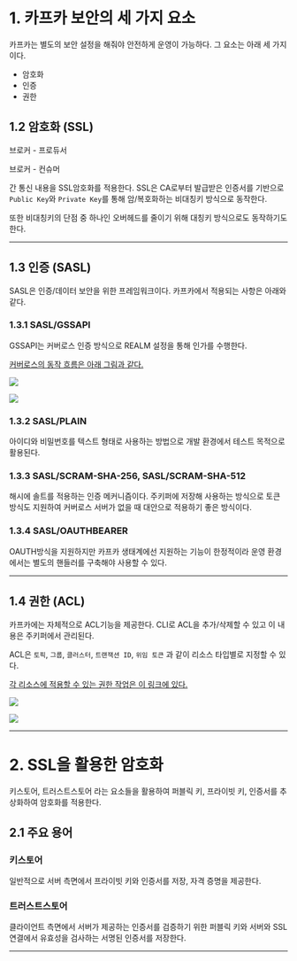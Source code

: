 # 1. 카프카 보안의 세 가지 요소

카프카는 별도의 보안 설정을 해줘야 안전하게 운영이 가능하다. 그 요소는 아래 세 가지이다.

- 암호화
- 인증
- 권한

## 1.2 암호화 (SSL)

브로커 - 프로듀서

브로커 - 컨슈머

간 통신 내용을 SSL암호화를 적용한다. SSL은 CA로부터 발급받은 인증서를 기반으로 `Public Key`와 `Private Key`를 통해 암/복호화하는 비대칭키 방식으로 동작한다.

또한 비대칭키의 단점 중 하나인 오버헤드를 줄이기 위해 대칭키 방식으로도 동작하기도 한다.

---

## 1.3 인증 (SASL)

SASL은 인증/데이터 보안을 위한 프레임워크이다. 카프카에서 적용되는 사항은 아래와 같다.

### 1.3.1 SASL/GSSAPI

GSSAPI는 커버로스 인증 방식으로 REALM 설정을 통해 인가를 수행한다.

[커버로스의 동작 흐름은 아래 그림과 같다.](https://developers.hyundaimotorgroup.com/blog/50)

![](https://aw-download-file.hmg-corp.io/3m5b8c7d9k/01HDCS6XYJCM9BYD4H9A41QJRZ)

![](https://aw-download-file.hmg-corp.io/3m5b8c7d9k/01HDCS6XYJCM9BYD4H9A41QJRY)

### 1.3.2 SASL/PLAIN

아이디와 비밀번호를 텍스트 형태로 사용하는 방법으로 개발 환경에서 테스트 목적으로 활용된다.

### 1.3.3 SASL/SCRAM-SHA-256, SASL/SCRAM-SHA-512

해시에 솔트를 적용하는 인증 메커니즘이다. 주키퍼에 저장해 사용하는 방식으로 토큰 방식도 지원하여 커버로스 서버가 없을 때 대안으로 적용하기 좋은 방식이다.

### 1.3.4 SASL/OAUTHBEARER

OAUTH방식을 지원하지만 카프카 생태계에선 지원하는 기능이 한정적이라 운영 환경에서는 별도의 핸들러를 구축해야 사용할 수 있다.

---

## 1.4 권한 (ACL)

카프카에는 자체적으로 ACL기능을 제공한다. CLI로 ACL을 추가/삭제할 수 있고 이 내용은 주키퍼에서 관리된다.

ACL은 `토픽`, `그룹`, `클러스터`, `트랜잭션 ID`, `위임 토큰` 과 같이 리소스 타입별로 지정할 수 있다.

[각 리소스에 적용할 수 있는 권한 작업은 이 링크에 있다.](https://docs.confluent.io/platform/current/kafka/authorization.html#operations)

![](https://github.com/mash-up-kr/S3A/blob/master/14th_kafka/dohyeon/image/9_1.png?raw=true)

![](https://github.com/mash-up-kr/S3A/blob/master/14th_kafka/dohyeon/image/9_2.png?raw=true)

---

# 2. SSL을 활용한 암호화

키스토어, 트러스트스토어 라는 요소들을 활용하여 퍼블릭 키, 프라이빗 키, 인증서를 추상화하여 암호화를 적용한다.

## 2.1 주요 용어

###  키스토어

일반적으로 서버 측면에서 프라이빗 키와 인증서를 저장, 자격 증명을 제공한다.

### 트러스트스토어

클라이언트 측면에서 서버가 제공하는 인증서를 검증하기 위한 퍼블릭 키와 서버와 SSL 연결에서 유효성을 검사하는 서명된 인증서를 저장한다.


---
